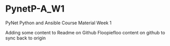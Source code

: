 # PynetP-A_W1
PyNet Python and Ansible Course Material Week 1

Adding some content to Readme on Github
Floopiefloo content on github to sync back to origin
